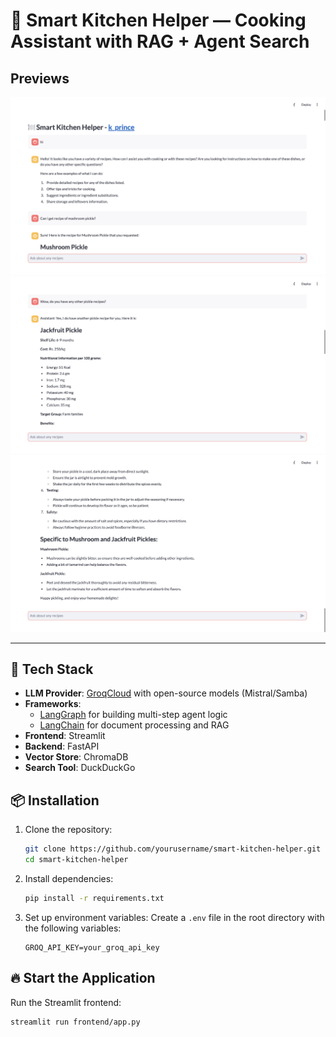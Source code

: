 # 🧠 Smart Kitchen Helper — Cooking Assistant with RAG + Agent Search

## **Previews**
![1](previews/ss1.png)
![2](previews/ss2.png)
![3](previews/ss3.png)

---

## 🔧 Tech Stack

- **LLM Provider**: [GroqCloud](https://console.groq.com/) with open-source models (Mistral/Samba)
- **Frameworks**: 
  - [LangGraph](https://docs.langchain.com/langgraph/) for building multi-step agent logic
  - [LangChain](https://www.langchain.com/) for document processing and RAG
- **Frontend**: Streamlit
- **Backend**: FastAPI
- **Vector Store**: ChromaDB
- **Search Tool**: DuckDuckGo

## 📦 Installation

1. Clone the repository:
   ```bash
   git clone https://github.com/yourusername/smart-kitchen-helper.git
   cd smart-kitchen-helper
   ```
2. Install dependencies:
   ```bash
   pip install -r requirements.txt
   ```
3. Set up environment variables:
   Create a `.env` file in the root directory with the following variables:
   ```env
   GROQ_API_KEY=your_groq_api_key
   ```  

## 🔥 Start the Application

Run the Streamlit frontend:
```bash
streamlit run frontend/app.py